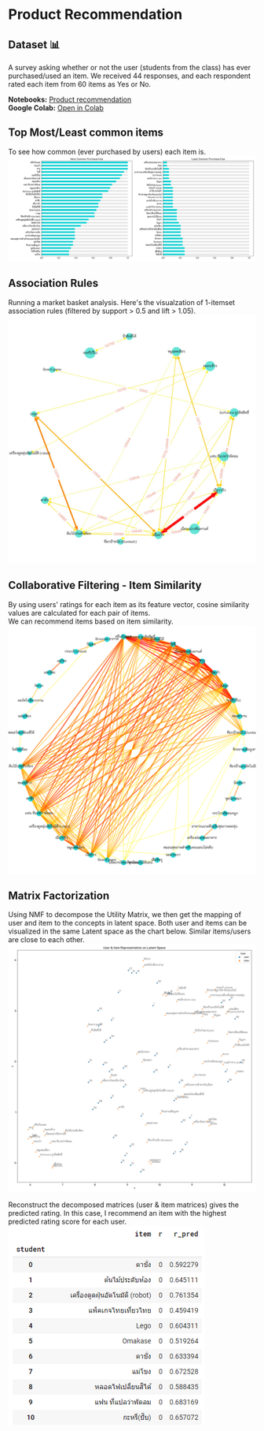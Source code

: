 # Product Recommendation

## Dataset 📊  
A survey asking whether or not the user (students from the class) has ever purchased/used an item. We received 44 responses, and each respondent rated each item from 60 items as Yes or No.

**Notebooks:** [Product recommendation](./hw07-product-recommendation.ipynb)  
**Google Colab:** [Open in Colab](https://colab.research.google.com/drive/1PwHrh518AA3rce4Y7xBDahSHvUo1WwpC?usp=sharing)

## Top Most/Least common items
To see how common (ever purchased by users) each item is.
![usage](./usage.png)

## Association Rules
Running a market basket analysis. Here's the visualzation of 1-itemset association rules (filtered by support > 0.5 and lift > 1.05).
![association-rules](./association-rules-1.jpg)

## Collaborative Filtering - Item Similarity
By using users' ratings for each item as its feature vector, cosine similarity values are calculated for each pair of items.  
We can recommend items based on item similarity.
![cf-item-similarity](./item_sim.png)

## Matrix Factorization
Using NMF to decompose the Utility Matrix, we then get the mapping of user and item to the concepts in latent space. Both user and items can be visualized in the same Latent space as the chart below. Similar items/users are close to each other.
![latent-space](./user-item-latent-space.png)

Reconstruct the decomposed matrices (user & item matrices) gives the predicted rating. In this case, I recommend an item with the highest predicted rating score for each user.  
![nmf-recommendation](./nmf-recommendation.png)
